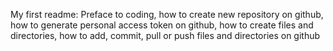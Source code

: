 My first readme: Preface to coding, how to create new repository on github, how to generate personal access token on github, how to create files and directories, how to add, commit, pull or push files and directories on github  
